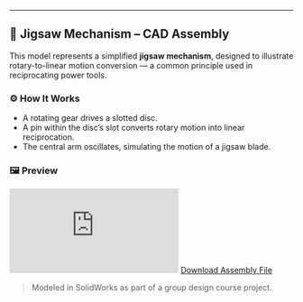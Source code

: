 ---

## 🔧 Jigsaw Mechanism – CAD Assembly

This model represents a simplified **jigsaw mechanism**, designed to illustrate rotary-to-linear motion conversion — a common principle used in reciprocating power tools.

### ⚙️ How It Works
- A rotating gear drives a slotted disc.
- A pin within the disc’s slot converts rotary motion into linear reciprocation.
- The central arm oscillates, simulating the motion of a jigsaw blade.

### 🖼️ Preview

![Jigsaw Assembly](https://github.com/nili-yay/ProjectHub/blob/main/CAD-Modeling/CAD-Modeling/Jigsaw/Jigsaw_Screenshots.pdf)
[Download Assembly File](https://github.com/nili-yay/ProjectHub/blob/main/CAD-Modeling/CAD-Modeling/Jigsaw/Final%20Assembly.SLDASM)


> Modeled in SolidWorks as part of a group design course project.

